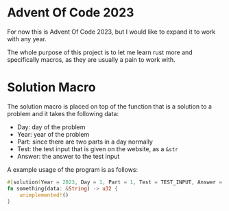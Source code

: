 # Advent Of Code 2023
For now this is Advent Of Code 2023, but I would like to expand it to work with any year.

The whole purpose of this project is to let me learn rust more and specifically macros, as they are usually a pain to work with.

# Solution Macro
The solution macro is placed on top of the function that is a solution to a problem and it takes the following data:

- Day: day of the problem
- Year: year of the problem
- Part: since there are two parts in a day normally
- Test: the test input that is given on the website, as a `&str`
- Answer: the answer to the test input

A example usage of the program is as follows:
```rust
#[solution(Year = 2023, Day = 1, Part = 1, Test = TEST_INPUT, Answer = 123)]
fn something(data: &String) -> u32 {
    unimplemented!()
}
```
